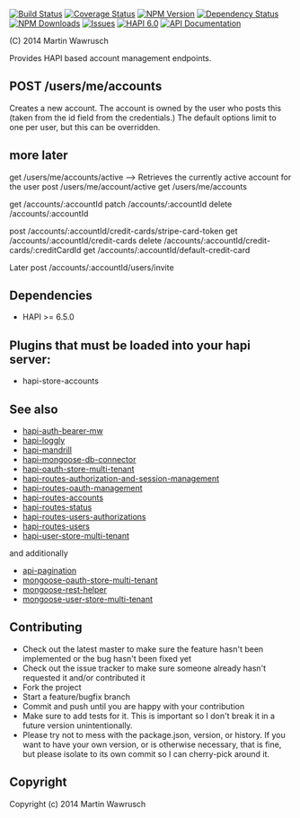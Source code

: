 [![Build Status](https://travis-ci.org/codedoctor/hapi-routes-accounts.svg?branch=master)](https://travis-ci.org/codedoctor/hapi-routes-accounts)
[![Coverage Status](https://img.shields.io/coveralls/codedoctor/hapi-routes-accounts.svg)](https://coveralls.io/r/codedoctor/hapi-routes-accounts)
[![NPM Version](http://img.shields.io/npm/v/hapi-routes-accounts.svg)](https://www.npmjs.org/package//hapi-routes-accounts)
[![Dependency Status](https://gemnasium.com/codedoctor/hapi-routes-accounts.svg)](https://gemnasium.com/codedoctor/hapi-routes-accounts)
[![NPM Downloads](http://img.shields.io/npm/dm/hapi-routes-accounts.svg)](https://www.npmjs.org/package/hapi-routes-accounts)
[![Issues](http://img.shields.io/github/issues/codedoctor/hapi-routes-accounts.svg)](https://github.com/codedoctor/hapi-routes-accounts/issues)
[![HAPI 6.0](http://img.shields.io/badge/hapi-6.0-blue.svg)](http://hapijs.com)
[![API Documentation](http://img.shields.io/badge/API-Documentation-ff69b4.svg)](http://coffeedoc.info/github/codedoctor/hapi-routes-accounts)

(C) 2014 Martin Wawrusch

Provides HAPI based account management endpoints.

## POST /users/me/accounts

Creates a new account. The account is owned by the user who posts this (taken from the id field from the credentials.) The default options limit to one per user, but this can be overridden.




## more later
get /users/me/accounts/active --> Retrieves the currently active account for the user
post /users/me/account/active
get /users/me/accounts

get /accounts/:accountId
patch /accounts/:accountId
delete /accounts/:accountId

post /accounts/:accountId/credit-cards/stripe-card-token
get /accounts/:accountId/credit-cards
delete /accounts/:accountId/credit-cards/:creditCardId
get /accounts/:accountId/default-credit-card

Later
post /accounts/:accountId/users/invite






## Dependencies

* HAPI >= 6.5.0

## Plugins that must be loaded into your hapi server:

* hapi-store-accounts

## See also

* [hapi-auth-bearer-mw](https://github.com/codedoctor/hapi-auth-bearer-mw)
* [hapi-loggly](https://github.com/codedoctor/hapi-loggly)
* [hapi-mandrill](https://github.com/codedoctor/hapi-mandrill)
* [hapi-mongoose-db-connector](https://github.com/codedoctor/hapi-mongoose-db-connector)
* [hapi-oauth-store-multi-tenant](https://github.com/codedoctor/hapi-oauth-store-multi-tenant)
* [hapi-routes-authorization-and-session-management](https://github.com/codedoctor/hapi-routes-authorization-and-session-management)
* [hapi-routes-oauth-management](https://github.com/codedoctor/hapi-routes-oauth-management)
* [hapi-routes-accounts](https://github.com/codedoctor/hapi-routes-accounts)
* [hapi-routes-status](https://github.com/codedoctor/hapi-routes-status)
* [hapi-routes-users-authorizations](https://github.com/codedoctor/hapi-routes-users-authorizations)
* [hapi-routes-users](https://github.com/codedoctor/hapi-routes-users)
* [hapi-user-store-multi-tenant](https://github.com/codedoctor/hapi-user-store-multi-tenant)

and additionally

* [api-pagination](https://github.com/codedoctor/api-pagination)
* [mongoose-oauth-store-multi-tenant](https://github.com/codedoctor/mongoose-oauth-store-multi-tenant)
* [mongoose-rest-helper](https://github.com/codedoctor/mongoose-rest-helper)
* [mongoose-user-store-multi-tenant](https://github.com/codedoctor/mongoose-user-store-multi-tenant)

## Contributing
 
* Check out the latest master to make sure the feature hasn't been implemented or the bug hasn't been fixed yet
* Check out the issue tracker to make sure someone already hasn't requested it and/or contributed it
* Fork the project
* Start a feature/bugfix branch
* Commit and push until you are happy with your contribution
* Make sure to add tests for it. This is important so I don't break it in a future version unintentionally.
* Please try not to mess with the package.json, version, or history. If you want to have your own version, or is otherwise necessary, that is fine, but please isolate to its own commit so I can cherry-pick around it.

## Copyright

Copyright (c) 2014 Martin Wawrusch 


